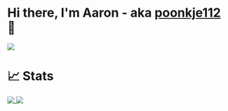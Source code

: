 # Hi there, I'm Aaron - aka [poonkje112][website] 👋
![](https://komarev.com/ghpvc/?username=poonkje112)

# 📈 Stats
<a href="https://github.com/poonkje112">
  <img align="top" src="https://github-readme-stats.vercel.app/api?username=poonkje112&show_icons=true&theme=default" />
</a>
<a href="https://github.com/poonkje112">
  <img align="top" src="https://github-readme-stats.vercel.app/api/top-langs/?username=poonkje112&hide=shaderlab,ASP.NET&layout=compact&theme=default" />
</a>

[git]: https://github.com/poonkje112
[website]: https://www.poonkje.com/
